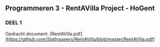## Programmeren 3 - RentAVilla Project - HoGent

### DEEL 1

Opdracht document: [RentAVilla.pdf](https://github.com/Slathouwers/RentAVilla/blob/master/RentAVilla.pdf]
